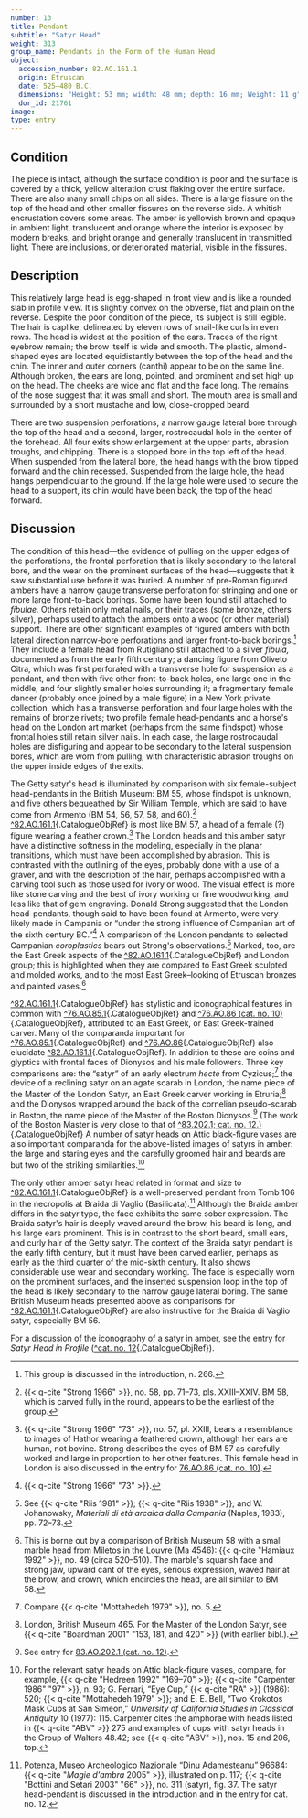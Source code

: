 ```yaml
---
number: 13
title: Pendant
subtitle: "Satyr Head"
weight: 313
group_name: Pendants in the Form of the Human Head
object:
  accession_number: 82.AO.161.1
  origin: Etruscan
  date: 525–480 B.C.
  dimensions: "Height: 53 mm; width: 48 mm; depth: 16 mm; Weight: 11 g"
  dor_id: 21761
image:
type: entry
---
```


## Condition

The piece is intact, although the surface condition is poor and the surface is covered by a thick, yellow alteration crust flaking over the entire surface. There are also many small chips on all sides. There is a large fissure on the top of the head and other smaller fissures on the reverse side. A whitish encrustation covers some areas. The amber is yellowish brown and opaque in ambient light, translucent and orange where the interior is exposed by modern breaks, and bright orange and generally translucent in transmitted light. There are inclusions, or deteriorated material, visible in the fissures.

## Description

This relatively large head is egg-shaped in front view and is like a rounded slab in profile view. It is slightly convex on the obverse, flat and plain on the reverse. Despite the poor condition of the piece, its subject is still legible. The hair is caplike, delineated by eleven rows of snail-like curls in even rows. The head is widest at the position of the ears. Traces of the right eyebrow remain; the brow itself is wide and smooth. The plastic, almond-shaped eyes are located equidistantly between the top of the head and the chin. The inner and outer corners (canthi) appear to be on the same line. Although broken, the ears are long, pointed, and prominent and set high up on the head. The cheeks are wide and flat and the face long. The remains of the nose suggest that it was small and short. The mouth area is small and surrounded by a short mustache and low, close-cropped beard.

There are two suspension perforations, a narrow gauge lateral bore through the top of the head and a second, larger, rostrocaudal hole in the center of the forehead. All four exits show enlargement at the upper parts, abrasion troughs, and chipping. There is a stopped bore in the top left of the head. When suspended from the lateral bore, the head hangs with the brow tipped forward and the chin recessed. Suspended from the large hole, the head hangs perpendicular to the ground. If the large hole were used to secure the head to a support, its chin would have been back, the top of the head forward.

## Discussion

The condition of this head—the evidence of pulling on the upper edges of the perforations, the frontal perforation that is likely secondary to the lateral bore, and the wear on the prominent surfaces of the head—suggests that it saw substantial use before it was buried. A number of pre-Roman figured ambers have a narrow gauge transverse perforation for stringing and one or more large front-to-back borings. Some have been found still attached to *fibulae.* Others retain only metal nails, or their traces (some bronze, others silver), perhaps used to attach the ambers onto a wood (or other material) support. There are other significant examples of figured ambers with both lateral direction narrow-bore perforations and larger front-to-back borings.[^1] They include a female head from Rutigliano still attached to a silver *fibula,* documented as from the early fifth century; a dancing figure from Oliveto Citra, which was first perforated with a transverse hole for suspension as a pendant, and then with five other front-to-back holes, one large one in the middle, and four slightly smaller holes surrounding it; a fragmentary female dancer (probably once joined by a male figure) in a New York private collection, which has a transverse perforation and four large holes with the remains of bronze rivets; two profile female head-pendants and a horse's head on the London art market (perhaps from the same findspot) whose frontal holes still retain silver nails. In each case, the large rostrocaudal holes are disfiguring and appear to be secondary to the lateral suspension bores, which are worn from pulling, with characteristic abrasion troughs on the upper inside edges of the exits.

The Getty satyr's head is illuminated by comparison with six female-subject head-pendants in the British Museum: BM 55, whose findspot is unknown, and five others bequeathed by Sir William Temple, which are said to have come from Armento (BM 54, 56, 57, 58, and 60).[^2] [^82.AO.161.1](#cat-82.AO.161.1){.CatalogueObjRef} is most like BM 57, a head of a female (?) figure wearing a feather crown.[^3] The London heads and this amber satyr have a distinctive softness in the modeling, especially in the planar transitions, which must have been accomplished by abrasion. This is contrasted with the outlining of the eyes, probably done with a use of a graver, and with the description of the hair, perhaps accomplished with a carving tool such as those used for ivory or wood. The visual effect is more like stone carving and the best of ivory working or fine woodworking, and less like that of gem engraving. Donald Strong suggested that the London head-pendants, though said to have been found at Armento, were very likely made in Campania or “under the strong influence of Campanian art of the sixth century BC.”[^4] A comparison of the London pendants to selected Campanian *coroplastics* bears out Strong's observations.[^5] Marked, too, are the East Greek aspects of the [^82.AO.161.1](#cat-82.AO.161.1){.CatalogueObjRef} and London group; this is highlighted when they are compared to East Greek sculpted and molded works, and to the most East Greek–looking of Etruscan bronzes and painted vases.[^6]

[^82.AO.161.1](#cat-82.AO.161.1){.CatalogueObjRef} has stylistic and iconographical features in common with [^76.AO.85.1](#cat-76.AO.85.1){.CatalogueObjRef} and [^76.AO.86 (cat. no. 10)](#cat-76.AO.85.1){.CatalogueObjRef}, attributed to an East Greek, or East Greek-trained carver. Many of the comparanda important for [^76.AO.85.1](#cat-76.AO.85.1){.CatalogueObjRef} and [^76.AO.86](#cat-76.AO.85.1){.CatalogueObjRef} also elucidate [^82.AO.161.1](#cat-82.AO.161.1){.CatalogueObjRef}. In addition to these are coins and glyptics with frontal faces of Dionysos and his male followers. Three key comparisons are: the “satyr” of an early electrum *hecte* from Cyzicus;[^7] the device of a reclining satyr on an agate scarab in London, the name piece of the Master of the London Satyr, an East Greek carver working in Etruria;[^8] and the Dionysos wrapped around the back of the cornelian pseudo-scarab in Boston, the name piece of the Master of the Boston Dionysos.[^9] (The work of the Boston Master is very close to that of [^83.202.1; cat. no. 12.)](#cat-83.AO.202.1){.CatalogueObjRef} A number of satyr heads on Attic black-figure vases are also important comparanda for the above-listed images of satyrs in amber: the large and staring eyes and the carefully groomed hair and beards are but two of the striking similarities.[^10]

The only other amber satyr head related in format and size to [^82.AO.161.1](#cat-82.AO.161.1){.CatalogueObjRef} is a well-preserved pendant from Tomb 106 in the necropolis at Braida di Vaglio (Basilicata).[^11] Although the Braida amber differs in the satyr type, the face exhibits the same sober expression. The Braida satyr's hair is deeply waved around the brow, his beard is long, and his large ears prominent. This is in contrast to the short beard, small ears, and curly hair of the Getty satyr. The context of the Braida satyr pendant is the early fifth century, but it must have been carved earlier, perhaps as early as the third quarter of the mid-sixth century. It also shows considerable use wear and secondary working. The face is especially worn on the prominent surfaces, and the inserted suspension loop in the top of the head is likely secondary to the narrow gauge lateral boring. The same British Museum heads presented above as comparisons for [^82.AO.161.1](#cat-82.AO.161.1){.CatalogueObjRef} are also instructive for the Braida di Vaglio satyr, especially BM 56.

For a discussion of the iconography of a satyr in amber, see the entry for *Satyr Head in Profile* ([^cat. no. 12](#cat-83.AO.202.1){.CatalogueObjRef}).


[^1]: This group is discussed in the introduction, n. 266.

[^2]: {{< q-cite "Strong 1966" >}}, no. 58, pp. 71–73, pls. XXIII–XXIV. BM 58, which is carved fully in the round, appears to be the earliest of the group.

[^3]: {{< q-cite "Strong 1966" "73" >}}, no. 57, pl. XXIII, bears a resemblance to images of Hathor wearing a feathered crown, although her ears are human, not bovine. Strong describes the eyes of BM 57 as carefully worked and large in proportion to her other features. This female head in London is also discussed in the entry for [76.AO.86 (cat. no. 10)](#10.md).

[^4]: {{< q-cite "Strong 1966" "73" >}}.

[^5]: See {{< q-cite "Riis 1981" >}}; {{< q-cite "Riis 1938" >}}; and W. Johanowsky, *Materiali di età arcaica dalla Campania* (Naples, 1983), pp. 72–73.

[^6]: This is borne out by a comparison of British Museum 58 with a small marble head from Miletos in the Louvre (Ma 4546): {{< q-cite "Hamiaux 1992" >}}, no. 49 (circa 520–510). The marble's squarish face and strong jaw, upward cant of the eyes, serious expression, waved hair at the brow, and crown, which encircles the head, are all similar to BM 58.

[^7]: Compare {{< q-cite "Mottahedeh 1979" >}}, no. 5.

[^8]: London, British Museum 465. For the Master of the London Satyr, see {{< q-cite "Boardman 2001" "153, 181, and 420" >}} (with earlier bibl.).

[^9]: See entry for [83.AO.202.1 (cat. no. 12)](#12.md).

[^10]: For the relevant satyr heads on Attic black-figure vases, compare, for example, {{< q-cite "Hedreen 1992" "169–70" >}}; {{< q-cite "Carpenter 1986" "97" >}}, n. 93; G. Ferrari, “Eye Cup,” {{< q-cite "RA" >}} (1986): 520; {{< q-cite "Mottahedeh 1979" >}}; and E. E. Bell, “Two Krokotos Mask Cups at San Simeon,” *University of California Studies in Classical Antiquity* 10 (1977): 115. Carpenter cites the amphorae with heads listed in {{< q-cite "ABV" >}} 275 and examples of cups with satyr heads in the Group of Walters 48.42; see {{< q-cite "ABV" >}}, nos. 15 and 206, top.

[^11]: Potenza, Museo Archeologico Nazionale “Dinu Adamesteanu” 96684: {{< q-cite "*Magie d'ambra* 2005" >}}, illustrated on p. 117; {{< q-cite "Bottini and Setari 2003" "66" >}}, no. 311 (satyr), fig. 37. The satyr head-pendant is discussed in the introduction and in the entry for cat. no. 12.

